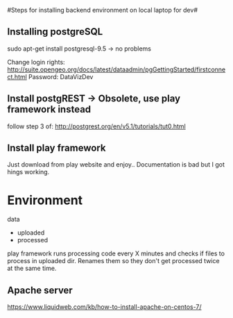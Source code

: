 #Steps for installing backend environment on local laptop for dev#
## Installing postgreSQL ##
sudo apt-get install postgresql-9.5 -> no problems

Change login rights:
http://suite.opengeo.org/docs/latest/dataadmin/pgGettingStarted/firstconnect.html
Password: DataVizDev

## Install postgREST -> Obsolete, use play framework instead ##
follow step 3 of:
http://postgrest.org/en/v5.1/tutorials/tut0.html

## Install play framework ##
Just download from play website and enjoy.. Documentation is bad but I got hings working.

# Environment #

data
   - uploaded
   - processed

play framework runs processing code every X minutes and checks if files to process in uploaded dir.
Renames them so they don't get processed twice at the same time. 


## Apache server ##
https://www.liquidweb.com/kb/how-to-install-apache-on-centos-7/